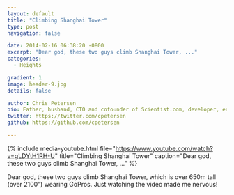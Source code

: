 ```yaml
---
layout: default
title: "Climbing Shanghai Tower"
type: post
navigation: false

date: 2014-02-16 06:38:20 -0800
excerpt: "Dear god, these two guys climb Shanghai Tower, ..."
categories:
  - Heights

gradient: 1
image: header-9.jpg
details: false

author: Chris Petersen
bio: Father, husband, CTO and cofounder of Scientist.com, developer, entrepreneur and technologist.
twitter: https://twitter.com/cpetersen
github: https://github.com/cpetersen

---
```


{% include media-youtube.html file="https://www.youtube.com/watch?v=gLDYtH1RH-U" title="Climbing Shanghai Tower" caption="Dear god, these two guys climb Shanghai Tower, ..." %}

Dear god, these two guys climb Shanghai Tower, which is over 650m tall (over 2100”) wearing GoPros. Just watching the video made me nervous!
